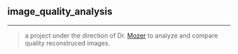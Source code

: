 ## image_quality_analysis
---
> a project under the direction of Dr. [Mozer](http://www.cs.colorado.edu/~mozer/index.php) to analyze and compare quality reconstruced images. 
